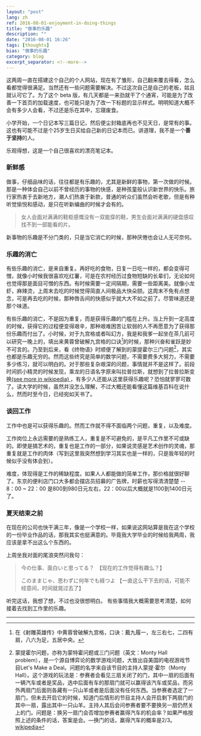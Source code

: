 ```yaml
---
layout: "post"
lang: zh
ref: 2016-08-01-enjoyment-in-doing-things
title: "做事的乐趣"
description: ""
date: "2016-08-01 16:26"
tags: [thoughts]
bias: "做事的乐趣"
category: blog
excerpt_separator: <!--more-->
---
```



这两周一直在搭建这个自己的个人网站，现在有了雏形，自己翻来覆去得看，怎么看都觉得很满足。当然还有一些问题需要解决。不过这次自己是自己的老板，姑且就认可它了。为了这个 beta 版，有几天都是一来劲就干了个通宵<!--more-->，可能是为了改善一下首页的加载速度，也可能只是为了改一下标题的显示样式。明明知道大概不会有多少人会看，不过还是乐在其中，忘寝废食。

小学开始，一个日记本写三篇日记，然后便尘封箱底再也不见天日，是常有的事。这也有可能不过是个25岁生日买给自己新的日记本而已。讲道理，我不是一个**善于坚持**的人。

乐观得想，这是一个自己很喜欢的漂亮笔记本。

### 新鲜感

做事，仔细品味的话，往往都是有乐趣的，尤其是新鲜的事物，第一次做的时候。那是一种体会自己以前不曾经历的事物的快感，是种孩童般认识新世界的快乐。旅行家热衷于去新地方，潮人们热衷于新款，普通的听众们虽然会听老歌，但是有种听觉愉悦和感动，是只在听新编曲的时候才会有的。

> 女人会面对满满的鞋柜感慨没有一双能穿的鞋，男生会面对满满的硬盘感叹找不到一部能看的片。

新事物的乐趣是不分门类的，只是当它消亡的时候，那种厌倦也会让人无可奈何。

### 乐趣的消亡

有些乐趣的消亡，是来自重复。再好吃的食物，日复一日吃一样的，都会变得可憎，就像小时候我很喜欢吃红薯，可是在农村经历过食物短缺的长辈们，无论如何也觉得那是面目可憎的东西。有时候需要一定间隔期，需要一些距离美。就像小龙虾，麻辣烫，上周末去吃的时候觉得简直人间极品大快朵颐。这周末不免有点想念，可是再去吃的时候，那种唇舌间的快感似乎就大大不如之前了。尽管味道还是那个味道。

有些乐趣的消亡，不是因为重复，而是获得乐趣的门槛在上升。当上升到一定高度的时候，获得它的过程便变得艰辛，那种艰难困苦让软弱的人不再愿意为了获得那份乐趣而付出了。小时候，对于九宫格或者叫幻方，我是和我爹一起坐在茶几前可以研究一晚上的，填出来黄蓉曾破解九宫格的口诀[^1]的时候，那种兴奋和雀跃是妙不可言的。乃至到后来，看《终物语》时顺便了解到的蒙提霍尔三门问题[^2]，其实也都是乐趣无穷的。然而这些终究是简单的数学问题，不需要费多大努力，不需要多少练习，就可以明白的。对于那些复杂艰深的问题，事情就并不是这样了。前段时间抓小精灵的时候发现，乘龙的日语名字原来叫拉普拉斯，就想到了拉普拉斯变换[(see more in wikipedia) ](https://zh.wikipedia.org/wiki/%E6%8B%89%E6%99%AE%E6%8B%89%E6%96%AF%E5%8F%98%E6%8D%A2)，有多少人还能从这里获得乐趣呢？恐怕就寥寥可数了。读大学的时候，虽然并没怎么理解，不过大概还能看懂这篇维基百科在说什么，然而时至今日，已经宛如天书了。

### 谈回工作

工作中也是可以获得乐趣的。然而工作就不得不面临两个问题，重复，以及难度。

工作岗位上永远需要的是熟练工人，重复是不可避免的，是平凡工作里不可或缺的。即使是搞艺术的，重复也是工作的一部分，如果说灵感是艺术创作的灵魂，那重复就是工作的肉体（写到这里我突然想到学习其实也是一样的，只是我年轻的时候似乎没有体会到）。

难度，体现得是工作的稀缺程度。如果人人都能做的简单工作，那价格就很好聊了。东京的便利店门口大多都会摆店员招募的广告牌，时薪也写得清清楚楚 -- 8：00 ~ 22：00 是800到980日元左右，22：00以后大概就是1100到1400日元了。

### 夏天结束之前

在现在的公司也快干满三年，像是一个学校一样，如果说这网站算是我在这个学校的一份毕业作品的话，那我其实也挺满意的。毕竟我大学毕业的时候给我两周，我应该是拿不出这么个东西的。

上周坐我对面的尾浪突然问我句：

>  今の仕事、面白いと思ってる？　【现在的工作觉得有趣么？】
>
> このままじゃ、思わずに何年でも経つよ 【一直这么干下去的话，可能不经意间，时间就晃过去了】

听完这话，我想了想，不过也没很想明白。
有些事情我大概需要思考清楚，如何接着去找到工作里的乐趣。

<!-- ### Pokemon Go

![the PokemonGo players in Sinjuku Park](../../img/2016/08/IMG_4192.JPG)

最近Pokemon Go 火得不要不要的，今年如果要评什么全球最具影响力之类的奖项，我想 Pokemon Go 团队应该一定会被纳入考虑范围。 -->











---
[^1]:在《射雕英雄传》中黄蓉曾破解九宫格，口诀：戴九履一，左三右七，二四有肩，八六为足，五居中央。
[^2]:蒙提霍尔问题，亦称为蒙特霍问题或三门问题（英文：Monty Hall problem），是一个源自博弈论的数学游戏问题，大致出自美国的电视游戏节目Let's Make a Deal。问题的名字来自该节目的主持人蒙提·霍尔（Monty Hall）。这个游戏的玩法是：参赛者会看见三扇关闭了的门，其中一扇的后面有一辆汽车或者是奖品，选中后面有车的那扇门就可以赢得该汽车或奖品，而另外两扇门后面则各藏有一只山羊或者是后面没有任何东西。当参赛者选定了一扇门，但未去开启它的时候，知道门后情形的节目主持人会开启剩下两扇门的其中一扇，露出其中一只山羊。主持人其后会问参赛者要不要换另一扇仍然关上的门。问题是：换另一扇门会否增加参赛者赢得汽车的机会率？如果严格按照上述的条件的话，答案是会。—换门的话，赢得汽车的概率是2/3。[wikipedia](https://zh.wikipedia.org/wiki/%E8%92%99%E6%8F%90%E9%9C%8D%E7%88%BE%E5%95%8F%E9%A1%8C)
